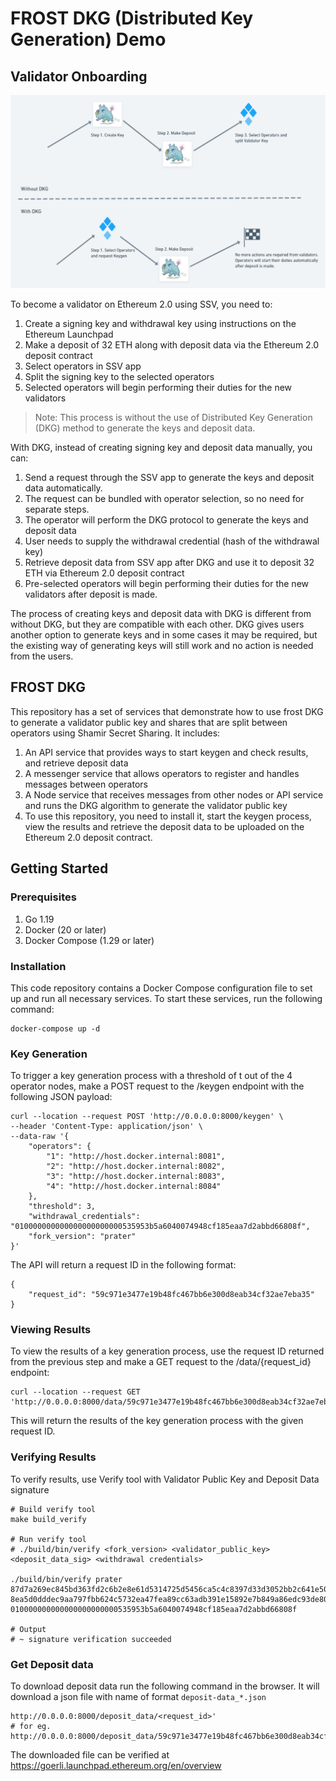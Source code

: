 # FROST DKG (Distributed Key Generation) Demo

## Validator Onboarding

![](/validator_onboarding.png)

To become a validator on Ethereum 2.0 using SSV, you need to:

1. Create a signing key and withdrawal key using instructions on the Ethereum Launchpad
2. Make a deposit of 32 ETH along with deposit data via the Ethereum 2.0 deposit contract
3. Select operators in SSV app
4. Split the signing key to the selected operators
5. Selected operators will begin performing their duties for the new validators

> Note: This process is without the use of Distributed Key Generation (DKG) method to generate the keys and deposit data.

With DKG, instead of creating signing key and deposit data manually, you can:

1. Send a request through the SSV app to generate the keys and deposit data automatically.
2. The request can be bundled with operator selection, so no need for separate steps.
3. The operator will perform the DKG protocol to generate the keys and deposit data
4. User needs to supply the withdrawal credential (hash of the withdrawal key)
5. Retrieve deposit data from SSV app after DKG and use it to deposit 32 ETH via Ethereum 2.0 deposit contract
6. Pre-selected operators will begin performing their duties for the new validators after deposit is made.

The process of creating keys and deposit data with DKG is different from without DKG, but they are compatible with each other. DKG gives users another option to generate keys and in some cases it may be required, but the existing way of generating keys will still work and no action is needed from the users.

## FROST DKG

This repository has a set of services that demonstrate how to use frost DKG to generate a validator public key and shares that are split between operators using Shamir Secret Sharing.
It includes:

1. An API service that provides ways to start keygen and check results, and retrieve deposit data
2. A messenger service that allows operators to register and handles messages between operators
3. A Node service that receives messages from other nodes or API service and runs the DKG algorithm to generate the validator public key
4. To use this repository, you need to install it, start the keygen process, view the results and retrieve the deposit data to be uploaded on the Ethereum 2.0 deposit contract.

## Getting Started
### Prerequisites
1. Go 1.19
2. Docker (20 or later)
3. Docker Compose (1.29 or later)

### Installation
This code repository contains a Docker Compose configuration file to set up and run all necessary services. To start these services, run the following command:

```
docker-compose up -d
```
### Key Generation
To trigger a key generation process with a threshold of t out of the 4 operator nodes, make a POST request to the /keygen endpoint with the following JSON payload:
```
curl --location --request POST 'http://0.0.0.0:8000/keygen' \
--header 'Content-Type: application/json' \
--data-raw '{
    "operators": {
        "1": "http://host.docker.internal:8081",
        "2": "http://host.docker.internal:8082",
        "3": "http://host.docker.internal:8083",
        "4": "http://host.docker.internal:8084"
    },
    "threshold": 3,
    "withdrawal_credentials": "010000000000000000000000535953b5a6040074948cf185eaa7d2abbd66808f",
    "fork_version": "prater"
}'
```
The API will return a request ID in the following format:
```
{
    "request_id": "59c971e3477e19b48fc467bb6e300d8eab34cf32ae7eba35"
}
```
### Viewing Results
To view the results of a key generation process, use the request ID returned from the previous step and make a GET request to the /data/{request_id} endpoint:
```
curl --location --request GET 'http://0.0.0.0:8000/data/59c971e3477e19b48fc467bb6e300d8eab34cf32ae7eba35'
```
This will return the results of the key generation process with the given request ID.

### Verifying Results
To verify results, use Verify tool with Validator Public Key and Deposit Data signature
```
# Build verify tool
make build_verify

# Run verify tool
# ./build/bin/verify <fork_version> <validator_public_key> <deposit_data_sig> <withdrawal credentials>

./build/bin/verify prater 87d7a269ec845bd363fd2c6b2e8e61d5314725d5456ca5c4c8397d33d3052bb2c641e50ee78939f9deed429dff4f48ad 8ea5d0dddec9aa797fbb624c5732ea47fea89cc63adb391e15892e7b849a86edc93de80bace9cc06d85243d92c718fbb0c2cef9a8f5dd61f7af534ff1c211966fa581605410ea5bc13848a52626a612d690d5f8aabc80c0b619be2ef785ed88d 010000000000000000000000535953b5a6040074948cf185eaa7d2abbd66808f

# Output
# ~ signature verification succeeded
```
### Get Deposit data
To download deposit data run the following command in the browser. It will download a json file with name of format `deposit-data_*.json`
```
http://0.0.0.0:8000/deposit_data/<request_id>'
# for eg. http://0.0.0.0:8000/deposit_data/59c971e3477e19b48fc467bb6e300d8eab34cf32ae7eba35
```

The downloaded file can be verified at https://goerli.launchpad.ethereum.org/en/overview